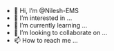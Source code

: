 - 👋 Hi, I’m @Nilesh-EMS
- 👀 I’m interested in ...
- 🌱 I’m currently learning ...
- 💞️ I’m looking to collaborate on ...
- 📫 How to reach me ...

<!---
Nilesh-EMS/Nilesh-EMS is a ✨ special ✨ repository because its `README.md` (this file) appears on your GitHub profile.
You can click the Preview link to take a look at your changes.
--->
